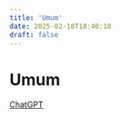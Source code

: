 ```yaml
---
title: 'Umum'
date: 2025-02-18T18:40:10
draft: false
---
```


# Umum

[ChatGPT](Umum%20514b18014c2a45b4828232922cf84f4a/ChatGPT%20f06f6001eaea4e438231b5bdeb1530c8.md)

